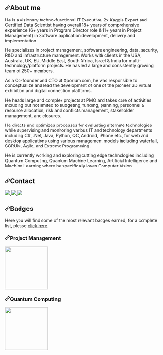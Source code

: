 <h2 dir="auto"><a id="user-content-about-me" class="anchor" aria-hidden="true" href="#about-me"><svg class="octicon octicon-link" viewBox="0 0 16 16" version="1.1" width="16" height="16" aria-hidden="true"><path fill-rule="evenodd" d="M7.775 3.275a.75.75 0 001.06 1.06l1.25-1.25a2 2 0 112.83 2.83l-2.5 2.5a2 2 0 01-2.83 0 .75.75 0 00-1.06 1.06 3.5 3.5 0 004.95 0l2.5-2.5a3.5 3.5 0 00-4.95-4.95l-1.25 1.25zm-4.69 9.64a2 2 0 010-2.83l2.5-2.5a2 2 0 012.83 0 .75.75 0 001.06-1.06 3.5 3.5 0 00-4.95 0l-2.5 2.5a3.5 3.5 0 004.95 4.95l1.25-1.25a.75.75 0 00-1.06-1.06l-1.25 1.25a2 2 0 01-2.83 0z"></path></svg></a>About me</h2>

He is a visionary techno-functional IT Executive, 2x Kaggle Expert and Certified Data Scientist having overall 18+ years of comprehensive experience (6+ years in Program Director role & 11+ years in Project Management) in Software application development, delivery and implementation.

He specializes in project management, software engineering, data, security, R&D and infrastructure management. Works with clients in the USA, Australia, UK, EU, Middle East, South Africa, Israel & India for multi-technology/platform projects. He has led a large and consistently growing team of 250+ members. 

As a Co-founder and CTO at Xporium.com, he was responsible to conceptualize and lead the development of one of the pioneer 3D virtual exhibition and digital connection platforms.

He heads large and complex projects at PMO and takes care of activities including but not limited to budgeting, funding, planning, personnel & resource allocation, risk and conflicts management, stakeholder management, and closures.

He directs and optimizes processes for evaluating alternate technologies while supervising and monitoring various IT and technology departments including C#, .Net, Java, Python, QC, Android, iPhone etc., for web and desktop applications using various management models including waterfall, SCRUM, Agile, and Extreme Programming.

He is currently working and exploring cutting edge technologies including Quantum Computing, Quantum Machine Learning, Artificial Intelligence and Machine Learning where he specifically loves Computer Vision.

<h2 dir="auto"><a id="user-content-contact" class="anchor" aria-hidden="true" href="#contact"><svg class="octicon octicon-link" viewBox="0 0 16 16" version="1.1" width="16" height="16" aria-hidden="true"><path fill-rule="evenodd" d="M7.775 3.275a.75.75 0 001.06 1.06l1.25-1.25a2 2 0 112.83 2.83l-2.5 2.5a2 2 0 01-2.83 0 .75.75 0 00-1.06 1.06 3.5 3.5 0 004.95 0l2.5-2.5a3.5 3.5 0 00-4.95-4.95l-1.25 1.25zm-4.69 9.64a2 2 0 010-2.83l2.5-2.5a2 2 0 012.83 0 .75.75 0 001.06-1.06 3.5 3.5 0 00-4.95 0l-2.5 2.5a3.5 3.5 0 004.95 4.95l1.25-1.25a.75.75 0 00-1.06-1.06l-1.25 1.25a2 2 0 01-2.83 0z"></path></svg></a>Contact</h2>

<p>
<div>

<a href="https://www.linkedin.com/in/viratkkothari/" rel="nofollow">
    <img src="https://img.shields.io/badge/LinkedIn-0A66C2.svg?style=for-the-badge&amp;logo=LinkedIn&amp;logoColor=white" style="max-width: 100%;">
</a>

<a href="https://twitter.com/ViratKothari" rel="nofollow">
    <img src="https://img.shields.io/badge/Twitter-1DA1F2.svg?style=for-the-badge&amp;logo=Twitter&amp;logoColor=white" style="max-width: 100%;">
</a>

<a href="https://www.kaggle.com/viratkothari" rel="nofollow">
    <img src="https://img.shields.io/badge/Kaggle-20BEFF.svg?style=for-the-badge&logo=Kaggle&logoColor=white" style="max-width: 100%;">
</a>

</div>
</p>

<h2 dir="auto"><a id="user-content-badges" class="anchor" aria-hidden="true" href="#badges"><svg class="octicon octicon-link" viewBox="0 0 16 16" version="1.1" width="16" height="16" aria-hidden="true"><path fill-rule="evenodd" d="M7.775 3.275a.75.75 0 001.06 1.06l1.25-1.25a2 2 0 112.83 2.83l-2.5 2.5a2 2 0 01-2.83 0 .75.75 0 00-1.06 1.06 3.5 3.5 0 004.95 0l2.5-2.5a3.5 3.5 0 00-4.95-4.95l-1.25 1.25zm-4.69 9.64a2 2 0 010-2.83l2.5-2.5a2 2 0 012.83 0 .75.75 0 001.06-1.06 3.5 3.5 0 00-4.95 0l-2.5 2.5a3.5 3.5 0 004.95 4.95l1.25-1.25a.75.75 0 00-1.06-1.06l-1.25 1.25a2 2 0 01-2.83 0z"></path></svg></a>Badges</h2>

<p dir="auto">Here you will find some of the most relevant badges earned, for a complete list, please <a href="https://www.credly.com/users/viratkumar-kothari/badges" rel="nofollow">click here</a>.</p>

<h3 dir="auto"><a id="user-content-project-management" class="anchor" aria-hidden="true" href="#project-management"><svg class="octicon octicon-link" viewBox="0 0 16 16" version="1.1" width="16" height="16" aria-hidden="true"><path fill-rule="evenodd" d="M7.775 3.275a.75.75 0 001.06 1.06l1.25-1.25a2 2 0 112.83 2.83l-2.5 2.5a2 2 0 01-2.83 0 .75.75 0 00-1.06 1.06 3.5 3.5 0 004.95 0l2.5-2.5a3.5 3.5 0 00-4.95-4.95l-1.25 1.25zm-4.69 9.64a2 2 0 010-2.83l2.5-2.5a2 2 0 012.83 0 .75.75 0 001.06-1.06 3.5 3.5 0 00-4.95 0l-2.5 2.5a3.5 3.5 0 004.95 4.95l1.25-1.25a.75.75 0 00-1.06-1.06l-1.25 1.25a2 2 0 01-2.83 0z"></path></svg></a>Project Management</h3>

<img src="https://user-images.githubusercontent.com/8424767/194282195-3514119b-7eaf-4a82-8996-14b836ad48a7.png" width="140" height="140" style="max-width: 100%;">

<h3 dir="auto"><a id="user-content-project-management" class="anchor" aria-hidden="true" href="#project-management"><svg class="octicon octicon-link" viewBox="0 0 16 16" version="1.1" width="16" height="16" aria-hidden="true"><path fill-rule="evenodd" d="M7.775 3.275a.75.75 0 001.06 1.06l1.25-1.25a2 2 0 112.83 2.83l-2.5 2.5a2 2 0 01-2.83 0 .75.75 0 00-1.06 1.06 3.5 3.5 0 004.95 0l2.5-2.5a3.5 3.5 0 00-4.95-4.95l-1.25 1.25zm-4.69 9.64a2 2 0 010-2.83l2.5-2.5a2 2 0 012.83 0 .75.75 0 001.06-1.06 3.5 3.5 0 00-4.95 0l-2.5 2.5a3.5 3.5 0 004.95 4.95l1.25-1.25a.75.75 0 00-1.06-1.06l-1.25 1.25a2 2 0 01-2.83 0z"></path></svg></a>Quantum Computing</h3>

<img src="https://www.credly.com/earner/earned/badge/37702739-2c78-49c2-b68a-c64dd5785860" width="140" height="140" style="max-width: 100%;">

<!--
**ViratKothari/ViratKothari** is a ✨ _special_ ✨ repository because its `README.md` (this file) appears on your GitHub profile.

Here are some ideas to get you started:

- 🔭 I’m currently working on ...
- 🌱 I’m currently learning ...
- 👯 I’m looking to collaborate on ...
- 🤔 I’m looking for help with ...
- 💬 Ask me about ...
- 📫 How to reach me: ...
- 😄 Pronouns: ...
- ⚡ Fun fact: ...
-->
